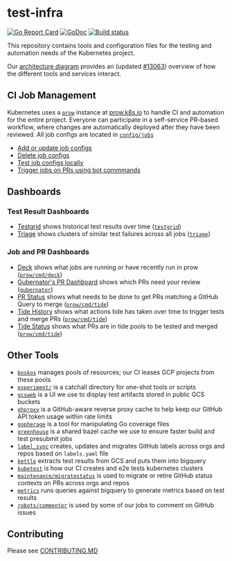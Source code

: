 # test-infra 

[![Go Report Card](https://goreportcard.com/badge/github.com/kubernetes/test-infra)](https://goreportcard.com/report/github.com/kubernetes/test-infra) 
[![GoDoc](https://godoc.org/github.com/kubernetes/test-infra?status.svg)](https://godoc.org/github.com/kubernetes/test-infra)
[![Build status](https://prow.k8s.io/badge.svg?jobs=post-test-infra-bazel)](https://testgrid.k8s.io/sig-testing-misc#post-bazel)

This repository contains tools and configuration files for the testing and
automation needs of the Kubernetes project.

Our [architecture diagram](docs/architecture.svg) provides an (updated [#13063])
overview of how the different tools and services interact.

## CI Job Management

Kubernetes uses a [`prow`] instance at [prow.k8s.io] to handle CI and 
automation for the entire project. Everyone can participate in a 
self-service PR-based workflow, where changes are automatically deployed
after they have been reviewed. All job configs are located in [`config/jobs`]

- [Add or update job configs](/config/jobs/README.md#adding-or-updating-jobs)
- [Delete job configs](/config/jobs/README.md#deleting-jobs)
- [Test job configs locally](/config/jobs/README.md#testing-jobs-locally)
- [Trigger jobs on PRs using bot commmands](https://go.k8s.io/bot-commands)

## Dashboards

### Test Result Dashboards

- [Testgrid](https://testgrid.k8s.io) shows historical test results over time ([`testgrid`])
- [Triage](https://go.k8s.io/triage) shows clusters of similar test failures across all jobs ([`triage`](/triage))

### Job and PR Dashboards

- [Deck](https://prow.k8s.io) shows what jobs are running or have recently run in prow ([`prow/cmd/deck`])
- [Gubernator's PR Dashboard](https://gubernator.k8s.io/pr) shows which PRs need your review ([`gubernator`])
- [PR Status](https://prow.k8s.io/pr) shows what needs to be done to get PRs matching a GitHub Query to merge ([`prow/cmd/tide`])
- [Tide History](https://prow.k8s.io/tide-history) shows what actions tide has taken over time to trigger tests and merge PRs ([`prow/cmd/tide`])
- [Tide Status](https://prow.k8s.io/tide) shows what PRs are in tide pools to be tested and merged ([`prow/cmd/tide`])

## Other Tools

- [`boskos`](/boskos) manages pools of resources; our CI leases GCP projects from these pools
- [`experiment/`](/experiment) is a catchall directory for one-shot tools or scripts
- [`gcsweb`](/gcsweb) is a UI we use to display test artifacts stored in public GCS buckets
- [`ghproxy`](/ghproxy) is a GitHub-aware reverse proxy cache to help keep our GitHub API token usage within rate limits
- [`gopherage`](/gopherage) is a tool for manipulating Go coverage files
- [`greenhouse`](/greenhouse) is a shared bazel cache we use to ensure faster build and test presubmit jobs
- [`label_sync`](/label_sync) creates, updates and migrates GitHub labels across orgs and repos based on `labels.yaml` file
- [`kettle`](/kettle) extracts test results from GCS and puts them into bigquery
- [`kubetest`](/kubetest) is how our CI creates and e2e tests kubernetes clusters
- [`maintenance/migratestatus`](/maintenance/migratestatus) is used to migrate or retire GitHub status contexts on PRs across orgs and repos
- [`metrics`](/metrics) runs queries against bigquery to generate metrics based on test results
- [`robots/commenter`](/robots/commenter) is used by some of our jobs to comment on GitHub issues

## Contributing

Please see [CONTRIBUTING.MD](CONTRIBUTING.md)

[test-infra oncall]: https://go.k8s.io/oncall
[@k8s-ci-robot]: (https://github.com/k8s-ci-robot)
[#13063]: https://github.com/kubernetes/test-infra/issues/13063
[prow.k8s.io]: https://prow.k8s.io
[kubernetes/kubernetes]: https://github.com/kubernetes/kubernetes

[bot commands]: https://go.k8s.io/bot-commands
[`config/jobs`]: /config/jobs
[`gubernator`]: /gubernator
[`metrics`]: /metrics
[`prow`]: /prow
[`prow/cmd/tide`]: /prow/cmd/tide
[`prow/cmd/deck`]: /prow/cmd/deck
[`testgrid`]: /testgrid
[testgrid.k8s.io]: https://testgrid.k8s.io
[`triage`]: /triage
